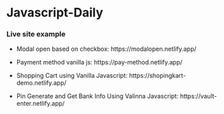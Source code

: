 # Javascript-Daily

### Live site example<br>
- <p>Modal open based on checkbox: https://modalopen.netlify.app/</p>
- <p>Payment method vanilla js: https://pay-method.netlify.app/</p>
- <p>Shopping Cart using Vanilla Javascript: https://shopingkart-demo.netlify.app/</p>
- <p>Pin Generate and Get Bank Info Using Valinna Javascript: https://vault-enter.netlify.app/</p>
